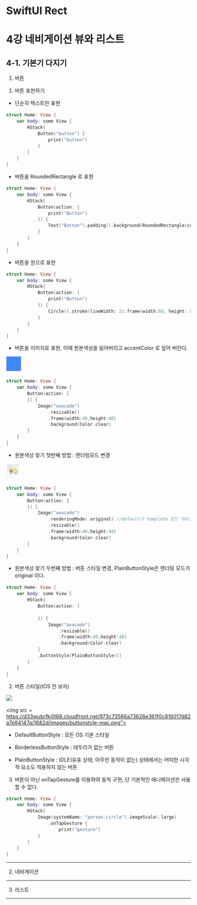 # SwiftUI Rect
# 

4강 네비게이션 뷰와 리스트
===========
## 4-1. 기본기 다지기

1. 버튼

1) 버튼 표현하기

* 단순히 텍스트만 표현

``` swift
struct Home: View {
    var body: some View {
        HStack{
            Button("button") {
                print("button")
            }
        }
    }
}
```

* 버튼을 RoundedRectangle 로 표현

``` swift
struct Home: View {
    var body: some View {
        HStack{
            Button(action: {
                print("Button")
            }) {
                Text("Button").padding().background(RoundedRectangle(cornerRadius: 10).strokeBorder())
            }
        }
    }
}
```

* 버튼을 원으로 표현

``` swift
struct Home: View {
    var body: some View {
        HStack{
            Button(action: {
                print("Button")
            }) {
                Circle().stroke(lineWidth: 2).frame(width:80, height: 80).overlay(Text("text"))
            }
        }
    }
}
```

* 버튼을 이미지로 표현, 이때 원본색상을 잃어버리고 accentColor 로 덮어 버린다.

<img src = "https://github.com/HwangWoonChun/SWIFTUIRecture/blob/master/rect_04_01_4141.png" width = 41 height = 41>

``` swift
struct Home: View {
    var body: some View {
        Button(action: {
        }) {
            Image("avocado")
                .resizable()
                .frame(width:40,height:40)
                .background(Color.clear)
        }
    }
}
```

* 원본색상 찾기 첫번째 방법 : 렌더링모드 변경

<img src = "https://github.com/HwangWoonChun/SWIFTUIRecture/blob/master/rect_04_02_4141.png" width = 41 height = 41>

``` swift
struct Home: View {
    var body: some View {
        Button(action: {
        }) {
            Image("avocado")
                .renderingMode(.original) //default가 template 모드 이다. 오리지널로 바꿔주면 제대로 나온다.
                .resizable()
                .frame(width:40,height:40)
                .background(Color.clear)
        }
    }
}
```

* 원본색상 찾기 두번째 방법 : 버튼 스타일 변경, PlainButtonStyle은 렌더링 모드가 original 이다.

``` swift
struct Home: View {
    var body: some View {
        HStack{
            Button(action: {
                
            }) {
                Image("avocado")
                    .resizable()
                    .frame(width:40,height:40)
                    .background(Color.clear)
            }
            .buttonStyle(PlainButtonStyle())
        }
    }
}
```

2) 버튼 스타일(IOS 만 보자)

<img src = "https://d33wubrfki0l68.cloudfront.net/1a47b639da7c62e0b83ddc93ba2291fcde828281/a449a/images/buttonstyle-ios.png">

<img src = https://d33wubrfki0l68.cloudfront.net/973c73566a73626e361f0c816017d82a7e84147a/1682d/images/buttonstyle-mac.png">

* DefaultButtonStyle : 모든 OS 기본 스타일

* BorderlessButtonStyle : 테두리가 없는 버튼

* PlainButtonStyle : IDLE(유휴 상태, 아무런 동작이 없는) 상태에서는 어떠한 시각적 요소도 적용하지 않는 버튼

3) 버튼이 아닌 onTapGesture를 이용하여 동작 구현, 단 기본적인 애니메이션은 사용 할 수 없다.
``` swift
struct Home: View {
    var body: some View {
        HStack{
            Image(systemName: "person.circle").imageScale(.large)
                .onTapGesture {
                    print("gesture")
            }
        }
    }
}
```

* * *
2. 네비게이션
* * *
3. 리스트
* * *
